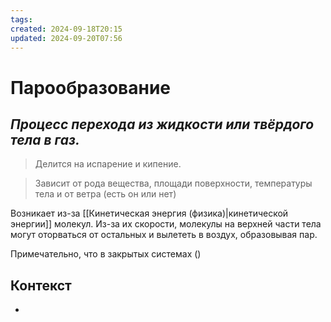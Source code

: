 ```yaml
---
tags: 
created: 2024-09-18T20:15
updated: 2024-09-20T07:56
---
```

# Парообразование

## ***Процесс перехода из жидкости или твёрдого тела в газ.***

>Делится на испарение и кипение.

>Зависит от рода вещества, площади поверхности, температуры тела и от ветра (есть он или нет)

Возникает из-за [[Кинетическая энергия (физика)|кинетической энергии]] молекул. Из-за их скорости, молекулы на верхней части тела могут оторваться от остальных и вылететь в воздух, образовывая пар.

Примечательно, что в закрытых системах ()

## Контекст
- 

